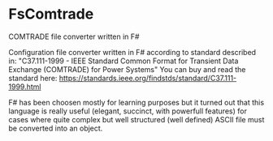 # FsComtrade
COMTRADE file converter written in F#

Configuration file converter written in F# according to standard described in:
"C37.111-1999 - IEEE Standard Common Format for Transient Data Exchange (COMTRADE) for Power Systems"
You can buy and read the standard here: https://standards.ieee.org/findstds/standard/C37.111-1999.html

F# has been choosen mostly for learning purposes 
but it turned out that this language is really useful (elegant, succinct, with powerfull features) 
for cases where quite complex but well structured (well defined) ASCII file must be converted into an object.

